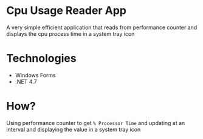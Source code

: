 # Cpu Usage Reader App
A very simple efficient application that reads from performance counter and displays the cpu process time in a system tray icon

# Technologies
- Windows Forms
- .NET 4.7

# How?
Using performance counter to get `% Processor Time` and updating at an interval and displaying the value in a system tray icon
